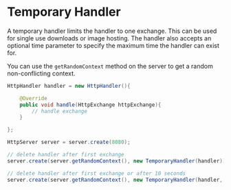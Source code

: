 ---
---
# Temporary Handler

A temporary handler limits the handler to one exchange. This can be used for single use downloads or image hosting. The handler also accepts an optional time parameter to specify the maximum time the handler can exist for.

You can use the `getRandomContext` method on the server to get a random non-conflicting context.

```java
HttpHandler handler = new HttpHandler(){

    @Override
    public void handle(HttpExchange httpExchange){
        // handle exchange
    }

};

HttpServer server = server.create(8080);

// delete handler after first exchange
server.create(server.getRandomContext(), new TemporaryHandler(handler));

// delete handler after first exchange or after 10 seconds
server.create(server.getRandomContext(), new TemporaryHandler(handler, 1000 * 10));

```